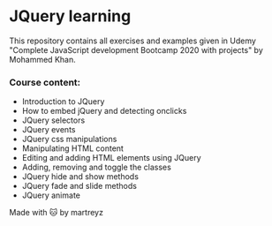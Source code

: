 # JQuery learning

This repository contains all exercises and examples given in Udemy "Complete JavaScript development Bootcamp 2020 with projects" by Mohammed Khan.

### Course content:

- Introduction to JQuery
- How to embed jQuery and detecting onclicks
- JQuery selectors
- JQuery events
- JQuery css manipulations
- Manipulating HTML content
- Editing and adding HTML elements using JQuery
- Adding, removing and toggle the classes
- JQuery hide and show methods
- JQuery fade and slide methods
- JQuery animate

Made with :cat: by martreyz
